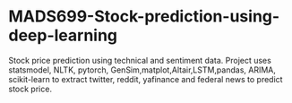 # MADS699-Stock-prediction-using-deep-learning
Stock price prediction using technical and sentiment data. Project uses statsmodel, NLTK, pytorch, GenSim,matplot,Altair,LSTM,pandas, ARIMA, scikit-learn to extract twitter, reddit, yafinance and federal news to predict stock price.
